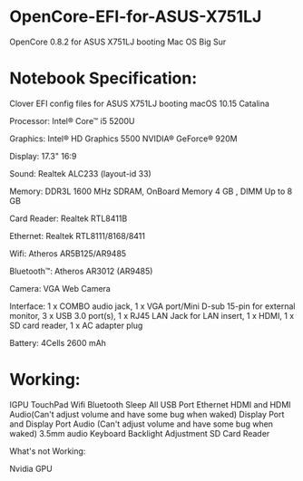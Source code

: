 # OpenCore-EFI-for-ASUS-X751LJ
OpenCore 0.8.2 for ASUS X751LJ booting Mac OS Big Sur

# Notebook Specification:
Clover EFI config files for ASUS X751LJ booting macOS 10.15 Catalina

Processor: Intel® Core™ i5 5200U

Graphics: Intel® HD Graphics 5500 NVIDIA® GeForce® 920M

Display: 17.3" 16:9

Sound: Realtek ALC233 (layout-id 33)

Memory: DDR3L 1600 MHz SDRAM, OnBoard Memory 4 GB , DIMM Up to 8 GB

Card Reader: Realtek RTL8411B

Ethernet: Realtek RTL8111/8168/8411

Wifi: Atheros AR5B125/AR9485

Bluetooth™: Atheros AR3012 (AR9485)

Camera: VGA Web Camera

Interface: 1 x COMBO audio jack, 1 x VGA port/Mini D-sub 15-pin for external monitor, 3 x USB 3.0 port(s), 1 x RJ45 LAN Jack for LAN insert, 1 x HDMI, 1 x SD card reader, 1 x AC adapter plug

Battery: 4Cells 2600 mAh

# Working:

IGPU
TouchPad
Wifi
Bluetooth
Sleep
All USB Port
Ethernet
HDMI and HDMI Audio(Can't adjust volume and have some bug when waked)
Display Port and Display Port Audio (Can't adjust volume and have some bug when waked)
3.5mm audio
Keyboard Backlight Adjustment
SD Card Reader

What's not Working:

Nvidia GPU
